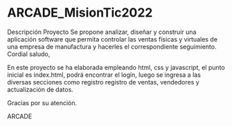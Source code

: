 # ARCADE_MisionTic2022
Descripción Proyecto                                                                                                                                                                                   Se propone analizar, diseñar y construir una aplicación software que permita controlar las ventas físicas y virtuales de una empresa de manufactura y hacerles el correspondiente seguimiento.
Cordial saludo, 

En este proyecto se ha elaborada empleando html, css y javascript, el punto inicial es index.html, podrá encontrar el logín, luego se ingresa a las diversas secciones como registro 
registro de ventas, vendedores y actualización de datos. 

Gracias por su atención. 

ARCADE
